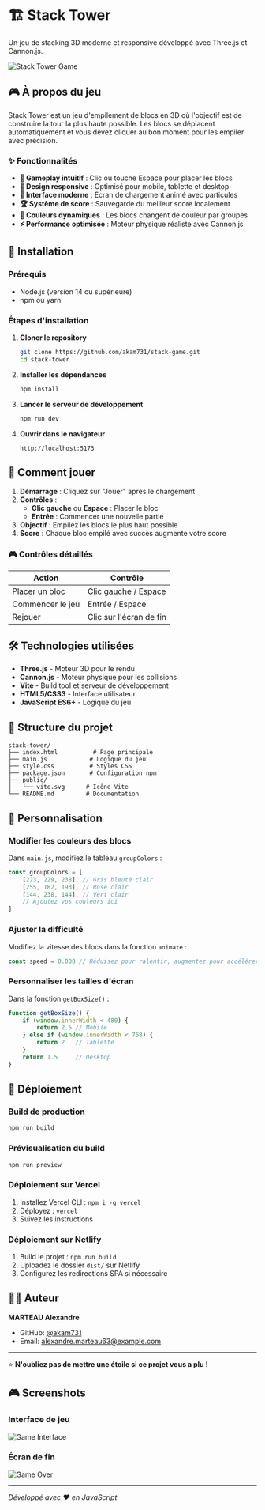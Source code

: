# 🏗️ Stack Tower

Un jeu de stacking 3D moderne et responsive développé avec Three.js et Cannon.js.

![Stack Tower Game](public/ecranJeu.png)

## 🎮 À propos du jeu

Stack Tower est un jeu d'empilement de blocs en 3D où l'objectif est de construire la tour la plus haute possible. Les blocs se déplacent automatiquement et vous devez cliquer au bon moment pour les empiler avec précision.

### ✨ Fonctionnalités

- **🎯 Gameplay intuitif** : Clic ou touche Espace pour placer les blocs
- **📱 Design responsive** : Optimisé pour mobile, tablette et desktop
- **🎨 Interface moderne** : Écran de chargement animé avec particules
- **🏆 Système de score** : Sauvegarde du meilleur score localement
- **🌈 Couleurs dynamiques** : Les blocs changent de couleur par groupes
- **⚡ Performance optimisée** : Moteur physique réaliste avec Cannon.js

## 🚀 Installation

### Prérequis

- Node.js (version 14 ou supérieure)
- npm ou yarn

### Étapes d'installation

1. **Cloner le repository**
   ```bash
   git clone https://github.com/akam731/stack-game.git
   cd stack-tower
   ```

2. **Installer les dépendances**
   ```bash
   npm install
   ```

3. **Lancer le serveur de développement**
   ```bash
   npm run dev
   ```

4. **Ouvrir dans le navigateur**
   ```
   http://localhost:5173
   ```

## 🎯 Comment jouer

1. **Démarrage** : Cliquez sur "Jouer" après le chargement
2. **Contrôles** : 
   - **Clic gauche** ou **Espace** : Placer le bloc
   - **Entrée** : Commencer une nouvelle partie
3. **Objectif** : Empilez les blocs le plus haut possible
4. **Score** : Chaque bloc empilé avec succès augmente votre score

### 🎮 Contrôles détaillés

| Action | Contrôle |
|--------|----------|
| Placer un bloc | Clic gauche / Espace |
| Commencer le jeu | Entrée / Espace |
| Rejouer | Clic sur l'écran de fin |

## 🛠️ Technologies utilisées

- **Three.js** - Moteur 3D pour le rendu
- **Cannon.js** - Moteur physique pour les collisions
- **Vite** - Build tool et serveur de développement
- **HTML5/CSS3** - Interface utilisateur
- **JavaScript ES6+** - Logique du jeu

## 📁 Structure du projet

```
stack-tower/
├── index.html          # Page principale
├── main.js            # Logique du jeu
├── style.css          # Styles CSS
├── package.json       # Configuration npm
├── public/
│   └── vite.svg      # Icône Vite
└── README.md         # Documentation
```

## 🎨 Personnalisation

### Modifier les couleurs des blocs

Dans `main.js`, modifiez le tableau `groupColors` :

```javascript
const groupColors = [
    [223, 229, 238], // Gris bleuté clair
    [255, 182, 193], // Rose clair
    [144, 238, 144], // Vert clair
    // Ajoutez vos couleurs ici
]
```

### Ajuster la difficulté

Modifiez la vitesse des blocs dans la fonction `animate` :

```javascript
const speed = 0.008 // Réduisez pour ralentir, augmentez pour accélérer
```

### Personnaliser les tailles d'écran

Dans la fonction `getBoxSize()` :

```javascript
function getBoxSize() {
    if (window.innerWidth < 480) {
        return 2.5 // Mobile
    } else if (window.innerWidth < 768) {
        return 2   // Tablette
    }
    return 1.5     // Desktop
}
```

## 🚀 Déploiement

### Build de production

```bash
npm run build
```

### Prévisualisation du build

```bash
npm run preview
```

### Déploiement sur Vercel

1. Installez Vercel CLI : `npm i -g vercel`
2. Déployez : `vercel`
3. Suivez les instructions

### Déploiement sur Netlify

1. Build le projet : `npm run build`
2. Uploadez le dossier `dist/` sur Netlify
3. Configurez les redirections SPA si nécessaire

## 👨‍💻 Auteur

**MARTEAU Alexandre**
- GitHub: [@akam731](https://github.com/akam731)
- Email: alexandre.marteau63@example.com

---

⭐ **N'oubliez pas de mettre une étoile si ce projet vous a plu !**

## 🎮 Screenshots

### Interface de jeu
![Game Interface](public/ecranJeu.png)

### Écran de fin
![Game Over](public/ecranFin.png)

---

*Développé avec ❤️ en JavaScript*
